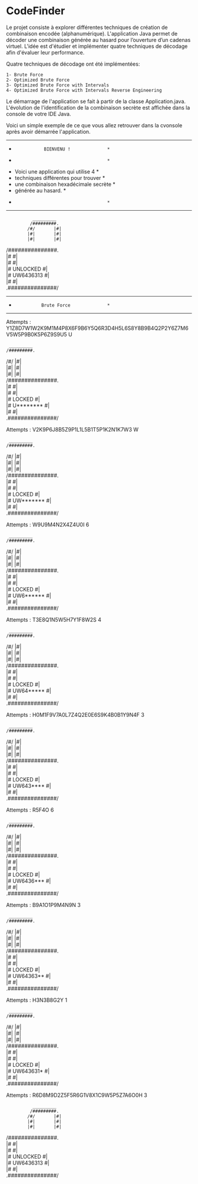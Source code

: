 # CodeFinder

Le projet consiste à explorer différentes techniques de création de combinaison encodée (alphanumérique).
L'application Java permet de décoder une combinaison générée au hasard pour l’ouverture d’un cadenas virtuel.
L'idée est d'étudier et implémenter quatre techniques de décodage afin d'évaluer leur performance.

Quatre techniques de décodage ont été implémentées:

	1- Brute Force
  	2- Optimized Brute Force
  	3- Optimized Brute Force with Intervals
  	4- Optimized Brute Force with Intervals Reverse Engineering 

Le démarrage de l'application se fait à partir de la classe Application.java.
L'évolution de l'identification de la combinaison secrète est affichée dans la console de votre IDE Java.

Voici un simple exemple de ce que vous allez retrouver dans la cvonsole après avoir démarrée l'application.


******************************************
*                BIENVENU !              *
*                                        *
*  Voici une application qui utilise 4   *
*  techniques différentes pour trouver   *
*  une combinaison hexadécimale secrète  *
*  générée au hasard.                    *
*                                        *
******************************************
              _________	
             /#########.	
            /#/       |#|	
            |#|       |#|	
            |#|       |#|	
 /###############.	   		
 |#             #| 		
 |#             #| 		
 |#  UNLOCKED   #| 		
 |#  UW6436313	#| 		
 |#             #| 		
 .###############/ 		


******************************************
* 				Brute Force 			 *
******************************************

Attempts : Y1Z8D7W1W2K9M1M4P8X6F9B6Y5Q6R3D4H5L6S8Y8B9B4Q2P2Y6Z7M6V5W5P9B0K5P6Z9S9U5 U

     _________			
    /#########.			
   /#/       |#|			
   |#|       |#|			
   |#|       |#|			
 /###############.	   		
 |#             #| 		
 |#             #| 		
 |#   LOCKED    #| 		
 |#  U********	#| 		
 |#             #| 		
 .###############/ 		

Attempts : V2K9P6J8B5Z9P1L1L5B1T5P1K2N1K7W3 W

     _________			
    /#########.			
   /#/       |#|			
   |#|       |#|			
   |#|       |#|			
 /###############.	   		
 |#             #| 		
 |#             #| 		
 |#   LOCKED    #| 		
 |#  UW*******	#| 		
 |#             #| 		
 .###############/ 		

Attempts : W9U9M4N2X4Z4U0I 6

     _________			
    /#########.			
   /#/       |#|			
   |#|       |#|			
   |#|       |#|			
 /###############.	   		
 |#             #| 		
 |#             #| 		
 |#   LOCKED    #| 		
 |#  UW6******	#| 		
 |#             #| 		
 .###############/ 		

Attempts : T3E8Q1N5W5H7Y1F8W2S 4

     _________			
    /#########.			
   /#/       |#|			
   |#|       |#|			
   |#|       |#|			
 /###############.	   		
 |#             #| 		
 |#             #| 		
 |#   LOCKED    #| 		
 |#  UW64*****	#| 		
 |#             #| 		
 .###############/ 		

Attempts : H0M1F9V7A0L7Z4Q2E0E6S9K4B0B1Y9N4F 3

     _________			
    /#########.			
   /#/       |#|			
   |#|       |#|			
   |#|       |#|			
 /###############.	   		
 |#             #| 		
 |#             #| 		
 |#   LOCKED    #| 		
 |#  UW643****	#| 		
 |#             #| 		
 .###############/ 		

Attempts : R5F4O 6

     _________			
    /#########.			
   /#/       |#|			
   |#|       |#|			
   |#|       |#|			
 /###############.	   		
 |#             #| 		
 |#             #| 		
 |#   LOCKED    #| 		
 |#  UW6436***	#| 		
 |#             #| 		
 .###############/ 		

Attempts : B9A1O1P9M4N9N 3

     _________			
    /#########.			
   /#/       |#|			
   |#|       |#|			
   |#|       |#|			
 /###############.	   		
 |#             #| 		
 |#             #| 		
 |#   LOCKED    #| 		
 |#  UW64363**	#| 		
 |#             #| 		
 .###############/ 		

Attempts : H3N3B8G2Y 1

     _________			
    /#########.			
   /#/       |#|			
   |#|       |#|			
   |#|       |#|			
 /###############.	   		
 |#             #| 		
 |#             #| 		
 |#   LOCKED    #| 		
 |#  UW643631*	#| 		
 |#             #| 		
 .###############/ 		

Attempts : R6D8M9D2Z5F5R6G1V8X1C9W5P5Z7A6O0H 3

              _________	
             /#########.	
            /#/       |#|	
            |#|       |#|	
            |#|       |#|	
 /###############.	   		
 |#             #| 		
 |#             #| 		
 |#  UNLOCKED   #| 		
 |#  UW6436313	#| 		
 |#             #| 		
 .###############/  

